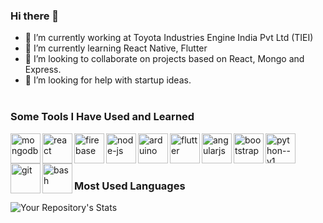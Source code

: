 ### Hi there 👋

- 🔭 I’m currently working at Toyota Industries Engine India Pvt Ltd (TIEI)
- 🌱 I’m currently learning React Native, Flutter
- 👯 I’m looking to collaborate on projects based on React, Mongo and Express.
- 🤔 I’m looking for help with startup ideas.<br/><br/>


### Some Tools I Have Used and Learned
<img align="left" width="48" height="48" src="https://img.icons8.com/color/48/mongodb.png" alt="mongodb"/>
  <img align="left" width="48" height="48" src="https://img.icons8.com/plasticine/100/react.png" alt="react"/>
  <img align="left" width="48" height="48" src="https://img.icons8.com/color/48/firebase.png" alt="firebase"/>
  <img align="left" width="48" height="48" src="https://img.icons8.com/fluency/48/node-js.png" alt="node-js"/>
  <img align="left" width="48" height="48" src="https://img.icons8.com/color/48/arduino.png" alt="arduino"/>
  <img align="left" width="48" height="48" src="https://img.icons8.com/color/48/html.png" alt="flutter"/>
  <img align="left" width="48" height="48" src="https://img.icons8.com/color/48/css.png" alt="angularjs"/>
  <img align="left" width="48" height="48" src="https://img.icons8.com/color/48/bootstrap.png" alt="bootstrap"/>
  <img align="left" width="48" height="48" src="https://img.icons8.com/color/48/python--v1.png" alt="python--v1"/>
  <img align="left" width="48" height="48" src="https://img.icons8.com/color/48/git.png" alt="git"/>
  <img align="left" width="48" height="48" src="https://img.icons8.com/color/48/bash.png" alt="bash"/><br/><br/><br/>

### Most Used Languages
![Your Repository's Stats](https://github-readme-stats.vercel.app/api/top-langs/?username=ebytom&theme=blue-green)

<!--
**Eby-Tom/Eby-Tom** is a ✨ _special_ ✨ repository because its `README.md` (this file) appears on your GitHub profile.

Here are some ideas to get you started:

- 🔭 I’m currently working on ...
- 🌱 I’m currently learning ...
- 👯 I’m looking to collaborate on ...
- 🤔 I’m looking for help with ...
- 💬 Ask me about ...
- 📫 How to reach me: ...
- 😄 Pronouns: ...
- ⚡ Fun fact: ...
-->
